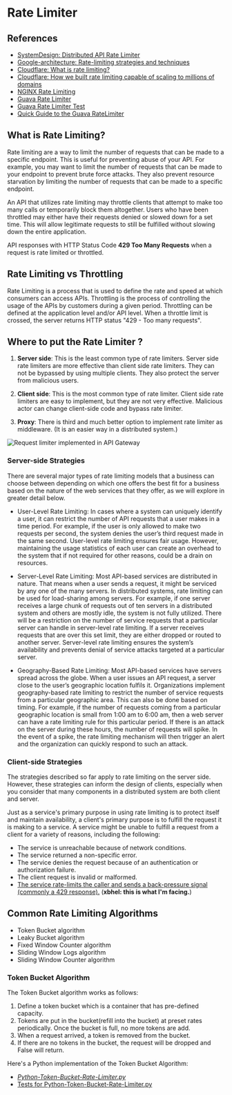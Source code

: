 # Rate Limiter

## References

- [SystemDesign: Distributed API Rate Limiter](https://systemsdesign.cloud/SystemDesign/RateLimiter)
- [Google-architecture: Rate-limiting strategies and techniques](https://cloud.google.com/architecture/rate-limiting-strategies-techniques)
- [Cloudflare: What is rate limiting?](https://www.cloudflare.com/learning/bots/what-is-rate-limiting/)
- [Cloudflare: How we built rate limiting capable of scaling to millions of domains](https://blog.cloudflare.com/counting-things-a-lot-of-different-things/)
- [NGINX Rate Limiting](https://www.nginx.com/blog/rate-limiting-nginx/)
- [Guava Rate Limiter](https://github.com/google/guava/blob/master/guava/src/com/google/common/util/concurrent/RateLimiter.java)
- [Guava Rate Limiter Test](https://github.com/google/guava/blob/master/guava-tests/test/com/google/common/util/concurrent/RateLimiterTest.java)
- [Quick Guide to the Guava RateLimiter](https://www.baeldung.com/guava-rate-limiter)


## What is Rate Limiting?

Rate limiting are a way to limit the number of requests that can be made to a specific endpoint. This is useful for preventing abuse of your API. For example, you may want to limit the number of requests that can be made to your endpoint to prevent brute force attacks. They also prevent resource starvation by limiting the number of requests that can be made to a specific endpoint. 

An API that utilizes rate limiting may throttle clients that attempt to make too many calls or temporarily block them altogether. Users who have been throttled may either have their requests denied or slowed down for a set time. This will allow legitimate requests to still be fulfilled without slowing down the entire application.

API responses with HTTP Status Code **429 Too Many Requests** when a request is rate limited or throttled.


## Rate Limiting vs Throttling

Rate Limiting is a process that is used to define the rate and speed at which consumers can access APIs. Throttling is the process of controlling the usage of the APIs by customers during a given period. Throttling can be defined at the application level and/or API level. When a throttle limit is crossed, the server returns HTTP status "429 - Too many requests".


## Where to put the Rate Limiter ?

1. **Server side**: This is the least common type of rate limiters. Server side rate limiters are more effective than client side rate limiters. They can not be bypassed by using multiple clients. They also protect the server from malicious users.

2. **Client side**: This is the most common type of rate limiter. Client side rate limiters are easy to implement, but they are not very effective. Malicious actor can change client-side code and bypass rate limiter. 

3. **Proxy**: There is third and much better option to implement rate limiter as middleware. (It is an easier way in a distributed system.)

![Request limiter implemented in API Gateway](../../../docs/.assets/rate-limiting-client-side.png)

### Server-side Strategies

There are several major types of rate limiting models that a business can choose between depending on which one offers the best fit for a business based on the nature of the web services that they offer, as we will explore in greater detail below.

- User-Level Rate Limiting: In cases where a system can uniquely identify a user, it can restrict the number of API requests that a user makes in a time period. For example, if the user is only allowed to make two requests per second, the system denies the user’s third request made in the same second. User-level rate limiting ensures fair usage. However, maintaining the usage statistics of each user can create an overhead to the system that if not required for other reasons, could be a drain on resources.

- Server-Level Rate Limiting: Most API-based services are distributed in nature. That means when a user sends a request, it might be serviced by any one of the many servers. In distributed systems, rate limiting can be used for load-sharing among servers. For example, if one server receives a large chunk of requests out of ten servers in a distributed system and others are mostly idle, the system is not fully utilized. There will be a restriction on the number of service requests that a particular server can handle in server-level rate limiting. If a server receives requests that are over this set limit, they are either dropped or routed to another server. Server-level rate limiting ensures the system’s availability and prevents denial of service attacks targeted at a particular server.

- Geography-Based Rate Limiting: Most API-based services have servers spread across the globe. When a user issues an API request, a server close to the user’s geographic location fulfils it. Organizations implement geography-based rate limiting to restrict the number of service requests from a particular geographic area. This can also be done based on timing. For example, if the number of requests coming from a particular geographic location is small from 1:00 am to 6:00 am, then a web server can have a rate limiting rule for this particular period. If there is an attack on the server during these hours, the number of requests will spike. In the event of a spike, the rate limiting mechanism will then trigger an alert and the organization can quickly respond to such an attack.

### Client-side Strategies

The strategies described so far apply to rate limiting on the server side. However, these strategies can inform the design of clients, especially when you consider that many components in a distributed system are both client and server.

Just as a service's primary purpose in using rate limiting is to protect itself and maintain availability, a client's primary purpose is to fulfill the request it is making to a service. A service might be unable to fulfill a request from a client for a variety of reasons, including the following:
- The service is unreachable because of network conditions.
- The service returned a non-specific error.
- The service denies the request because of an authentication or authorization failure.
- The client request is invalid or malformed.
- <u>The service rate-limits the caller and sends a back-pressure signal (commonly a 429 response).</u> (**xbhel: this is what I'm facing.**)


## Common Rate Limiting Algorithms

- Token Bucket algorithm
- Leaky Bucket algorithm
- Fixed Window Counter algorithm
- Sliding Window Logs algorithm
- Sliding Window Counter algorithm

### Token Bucket Algorithm

The Token Bucket algorithm works as follows: 

1. Define a token bucket which is a container that has pre-defined capacity.
2. Tokens are put in the bucket(refill into the bucket) at preset rates periodically. Once the bucket is full, no more tokens are add.
3. When a request arrived, a token is removed from the bucket.
4. If there are no tokens in the bucket, the request will be dropped and False will return.

Here's a Python implementation of the Token Bucket Algorithm: 

- [*Python-Token-Bucket-Rate-Limiter.py*](./src/ratelimiter.py)
- [Tests for Python-Token-Bucket-Rate-Limiter.py](./tests/unit/test_ratelimiter.py)



